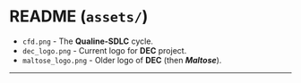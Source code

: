 # README (`assets/`)


- `cfd.png` - The **Qualine-SDLC** cycle.
- `dec_logo.png` - Current logo for **DEC** project.
- `maltose_logo.png` - Older logo of **DEC** (then ***Maltose***).

---
